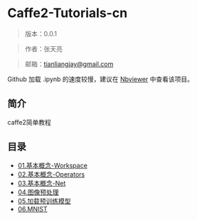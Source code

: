 # Caffe2-Tutorials-cn
> 版本：0.0.1

> 作者：张天亮

> 邮箱：tianliangjay@gmail.com

Github 加载 .ipynb 的速度较慢，建议在 [Nbviewer](https://nbviewer.jupyter.org/github/xingkongliang/caffe2_tutorials_cn) 中查看该项目。

## 简介
caffe2简单教程

## 目录

- [01.基本概念-Workspace](01.Basics-Workspaces.ipynb)
- [02.基本概念-Operators](02.Basics-Op.ipynb)
- [03.基本概念-Net](03.Basics-Net.ipynb)
- [04.图像预处理](04.Image_Pre-Processing_Pipeline.ipynb)
- [05.加载预训练模型](05.Loading_Pretrained_Models.ipynb)
- [06.MNIST](06.MNIST.ipynb)





